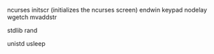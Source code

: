 ncurses
initscr (initializes the ncurses screen)
endwin
keypad
nodelay
wgetch
mvaddstr

stdlib
rand

unistd
usleep

